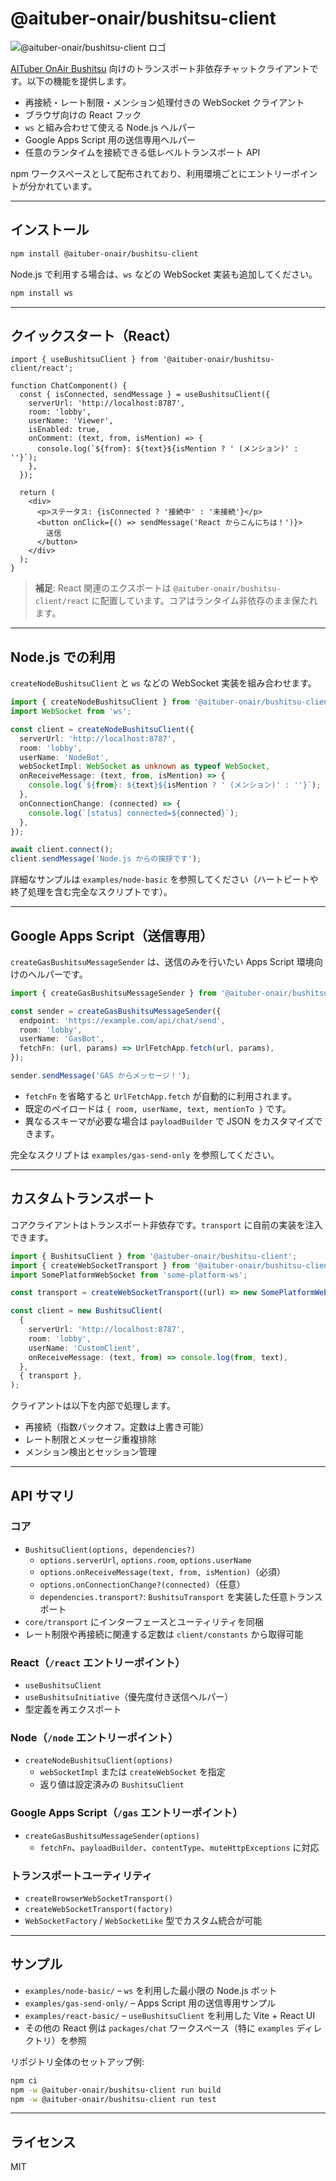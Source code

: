 # @aituber-onair/bushitsu-client

![@aituber-onair/bushitsu-client ロゴ](./images/aituber-onair-bushitsu-client.png)

[AITuber OnAir Bushitsu](https://github.com/shinshin86/aituber-onair-bushitsu) 向けのトランスポート非依存チャットクライアントです。以下の機能を提供します。

- 再接続・レート制限・メンション処理付きの WebSocket クライアント
- ブラウザ向けの React フック
- `ws` と組み合わせて使える Node.js ヘルパー
- Google Apps Script 用の送信専用ヘルパー
- 任意のランタイムを接続できる低レベルトランスポート API

npm ワークスペースとして配布されており、利用環境ごとにエントリーポイントが分かれています。

---

## インストール

```bash
npm install @aituber-onair/bushitsu-client
```

Node.js で利用する場合は、`ws` などの WebSocket 実装も追加してください。

```bash
npm install ws
```

---

## クイックスタート（React）

```tsx
import { useBushitsuClient } from '@aituber-onair/bushitsu-client/react';

function ChatComponent() {
  const { isConnected, sendMessage } = useBushitsuClient({
    serverUrl: 'http://localhost:8787',
    room: 'lobby',
    userName: 'Viewer',
    isEnabled: true,
    onComment: (text, from, isMention) => {
      console.log(`${from}: ${text}${isMention ? ' (メンション)' : ''}`);
    },
  });

  return (
    <div>
      <p>ステータス: {isConnected ? '接続中' : '未接続'}</p>
      <button onClick={() => sendMessage('React からこんにちは！')}>
        送信
      </button>
    </div>
  );
}
```

> **補足**: React 関連のエクスポートは `@aituber-onair/bushitsu-client/react` に配置しています。コアはランタイム非依存のまま保たれます。

---

## Node.js での利用

`createNodeBushitsuClient` と `ws` などの WebSocket 実装を組み合わせます。

```ts
import { createNodeBushitsuClient } from '@aituber-onair/bushitsu-client/node';
import WebSocket from 'ws';

const client = createNodeBushitsuClient({
  serverUrl: 'http://localhost:8787',
  room: 'lobby',
  userName: 'NodeBot',
  webSocketImpl: WebSocket as unknown as typeof WebSocket,
  onReceiveMessage: (text, from, isMention) => {
    console.log(`${from}: ${text}${isMention ? ' (メンション)' : ''}`);
  },
  onConnectionChange: (connected) => {
    console.log(`[status] connected=${connected}`);
  },
});

await client.connect();
client.sendMessage('Node.js からの挨拶です');
```

詳細なサンプルは `examples/node-basic` を参照してください（ハートビートや終了処理を含む完全なスクリプトです）。

---

## Google Apps Script（送信専用）

`createGasBushitsuMessageSender` は、送信のみを行いたい Apps Script 環境向けのヘルパーです。

```ts
import { createGasBushitsuMessageSender } from '@aituber-onair/bushitsu-client/gas';

const sender = createGasBushitsuMessageSender({
  endpoint: 'https://example.com/api/chat/send',
  room: 'lobby',
  userName: 'GasBot',
  fetchFn: (url, params) => UrlFetchApp.fetch(url, params),
});

sender.sendMessage('GAS からメッセージ！');
```

- `fetchFn` を省略すると `UrlFetchApp.fetch` が自動的に利用されます。
- 既定のペイロードは `{ room, userName, text, mentionTo }` です。
- 異なるスキーマが必要な場合は `payloadBuilder` で JSON をカスタマイズできます。

完全なスクリプトは `examples/gas-send-only` を参照してください。

---

## カスタムトランスポート

コアクライアントはトランスポート非依存です。`transport` に自前の実装を注入できます。

```ts
import { BushitsuClient } from '@aituber-onair/bushitsu-client';
import { createWebSocketTransport } from '@aituber-onair/bushitsu-client';
import SomePlatformWebSocket from 'some-platform-ws';

const transport = createWebSocketTransport((url) => new SomePlatformWebSocket(url));

const client = new BushitsuClient(
  {
    serverUrl: 'http://localhost:8787',
    room: 'lobby',
    userName: 'CustomClient',
    onReceiveMessage: (text, from) => console.log(from, text),
  },
  { transport },
);
```

クライアントは以下を内部で処理します。

- 再接続（指数バックオフ。定数は上書き可能）
- レート制限とメッセージ重複排除
- メンション検出とセッション管理

---

## API サマリ

### コア

- `BushitsuClient(options, dependencies?)`
  - `options.serverUrl`, `options.room`, `options.userName`
  - `options.onReceiveMessage(text, from, isMention)`（必須）
  - `options.onConnectionChange?(connected)`（任意）
  - `dependencies.transport?`: `BushitsuTransport` を実装した任意トランスポート
- `core/transport` にインターフェースとユーティリティを同梱
- レート制限や再接続に関連する定数は `client/constants` から取得可能

### React（`/react` エントリーポイント）

- `useBushitsuClient`
- `useBushitsuInitiative`（優先度付き送信ヘルパー）
- 型定義を再エクスポート

### Node（`/node` エントリーポイント）

- `createNodeBushitsuClient(options)`
  - `webSocketImpl` または `createWebSocket` を指定
  - 返り値は設定済みの `BushitsuClient`

### Google Apps Script（`/gas` エントリーポイント）

- `createGasBushitsuMessageSender(options)`
  - `fetchFn`、`payloadBuilder`、`contentType`、`muteHttpExceptions` に対応

### トランスポートユーティリティ

- `createBrowserWebSocketTransport()`
- `createWebSocketTransport(factory)`
- `WebSocketFactory` / `WebSocketLike` 型でカスタム統合が可能

---

## サンプル

- `examples/node-basic/` – `ws` を利用した最小限の Node.js ボット
- `examples/gas-send-only/` – Apps Script 用の送信専用サンプル
- `examples/react-basic/` – `useBushitsuClient` を利用した Vite + React UI
- その他の React 例は `packages/chat` ワークスペース（特に `examples` ディレクトリ）を参照

リポジトリ全体のセットアップ例:

```bash
npm ci
npm -w @aituber-onair/bushitsu-client run build
npm -w @aituber-onair/bushitsu-client run test
```

---

## ライセンス

MIT
